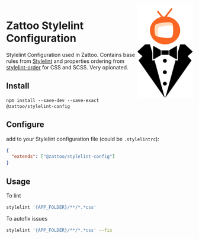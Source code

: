 <img width="150" src="./logo/logo.png" align="right" />

# Zattoo Stylelint Configuration

Stylelint Configuration used in Zattoo. Contains base rules from [Stylelint](https://stylelint.io/) and properties ordering from [stylelint-order](https://github.com/hudochenkov/stylelint-order) for CSS and SCSS. Very opionated.

## Install

```shell
npm install --save-dev --save-exact @zattoo/stylelint-config
```

## Configure

add to your Stylelint configuration file (could be `.stylelintrc`):

```json
{
  "extends": ["@zattoo/stylelint-config"]
}
```

## Usage

To lint

```bash
stylelint '{APP_FOLDER}/**/*.*css'
```

To autofix issues


```bash
stylelint '{APP_FOLDER}/**/*.*css' --fix
```
